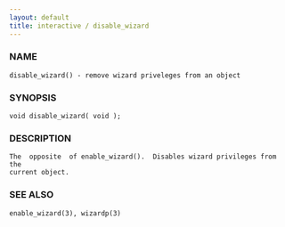 ```yaml
---
layout: default
title: interactive / disable_wizard
---
```


### NAME

    disable_wizard() - remove wizard priveleges from an object

### SYNOPSIS

    void disable_wizard( void );

### DESCRIPTION

    The  opposite  of enable_wizard().  Disables wizard privileges from the
    current object.

### SEE ALSO

    enable_wizard(3), wizardp(3)

